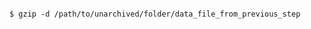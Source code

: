 <!-- usedin: [ _includes/_inlines/Databases/common/database-backup/database-backups_postgresql.md] -->


```

$ gzip -d /path/to/unarchived/folder/data_file_from_previous_step

```
